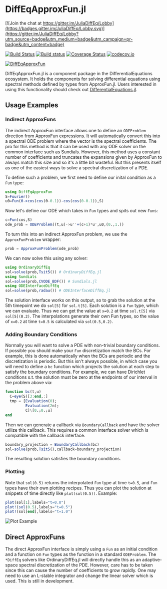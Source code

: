 # DiffEqApproxFun.jl

[![Join the chat at https://gitter.im/JuliaDiffEq/Lobby](https://badges.gitter.im/JuliaDiffEq/Lobby.svg)](https://gitter.im/JuliaDiffEq/Lobby?utm_source=badge&utm_medium=badge&utm_campaign=pr-badge&utm_content=badge)

[![Build Status](https://travis-ci.org/JuliaDiffEq/DiffEqApproxFun.jl.svg?branch=master)](https://travis-ci.org/JuliaDiffEq/DiffEqApproxFun.jl)
[![Build status](https://ci.appveyor.com/api/projects/status/9i4lgburwfy08awg?svg=true)](https://ci.appveyor.com/project/ChrisRackauckas/diffeqapproxfun-jl)
[![Coverage Status](https://coveralls.io/repos/JuliaDiffEq/DiffEqApproxFun.jl/badge.svg?branch=master&service=github)](https://coveralls.io/github/JuliaDiffEq/DiffEqApproxFun.jl?branch=master)
[![codecov.io](http://codecov.io/github/JuliaDiffEq/DiffEqApproxFun.jl/coverage.svg?branch=master)](http://codecov.io/github/JuliaDiffEq/DiffEqApproxFun.jl?branch=master)

[![DiffEqApproxFun](http://pkg.julialang.org/badges/DiffEqApproxFun_0.6.svg)](http://pkg.julialang.org/?pkg=DiffEqApproxFun)

DiffEqApproxFun.jl is a component package in the DifferentialEquations ecosystem. It holds the components for solving differential equations using spectral methods defined by types from ApproxFun.jl. Users interested in using this functionality should check out [DifferentialEquations.jl](https://github.com/JuliaDiffEq/DifferentialEquations.jl).

## Usage Examples

### Indirect ApproxFuns

The indirect ApproxFun interface allows one to define an `ODEProblem` direction from ApproxFun expressions. It will automatically convert this into a spectral ODE problem where the vector is the spectral coefficients. The pro for this method is that it can be used with any ODE solver on the common interface such as Sundials. However, this method uses a constant number of coefficients and truncates the expansions given by ApproxFun to always match this size and so it's a little bit wasteful. But this presents itself as one of the easiest ways to solve a spectral discretization of a PDE.

To define such a problem, we first need to define our inital condition as a `Fun` type:

```julia 
using DiffEqApproxFun
S=Fourier()
u0=Fun(θ->cos(cos(θ-0.1))-cos(cos(0-0.1)),S)
```

Now let's define our ODE which takes in `Fun` types and spits out new `Fun`s:

```julia
c=Fun(cos,S)
ode_prob = ODEProblem((t,u)->u''+(c+1)*u',u0,(0.,1.))
```

To turn this into an indirect ApproxFun problem, we use the `ApproxFunProblem` wrapper:

```julia
prob = ApproxFunProblem(ode_prob)
```

We can now solve this using any solver:

```julia
using OrdinaryDiffEq
sol=solve(prob,Tsit5()) # OrdinaryDiffEq.jl
using Sundials
sol=solve(prob,CVODE_BDF()) # Sundials.jl
using ODEInterfaceDiffEq
sol=solve(prob,radau()) # ODEInterfaceDiffEq.jl
```

The solution interface works on this output, so to grab the solution at the 5th timepoint we do `sol[5]` for `sol.t[5]`. Each solution is a `Fun` type, which we can evaluate. Thus we can get the value at `x=0.2` at time `sol.t[5]` via `sol[5](0.2)`. The interpolations generate their own Fun types, so the value of `x=0.2` at time `t=0.5` is calculated via `sol(0.5,0.2)`. 

### Adding Boundary Conditions

Normally you will want to solve a PDE with non-trivial boundary conditions. If possible you should make your `Fun` discretization match the BCs. For example, this is done automatically when the BCs are periodic and the discretization is periodic. But this isn't always possible, in which case you will need to define a `bc` function which projects the solution at each step to satisfy the boundary conditions. For example, we can have Dirichlet conditions s.t. the solution must be zero at the endpoints of our interval in the problem above via:

```julia
function bc(t,u)
  C=eye(S)[3:end,:]
  tmp = [Evaluation(0);
         Evaluation(2π);
         C]\[0.;0.;u]
end
```

Then we can generate a callback via `BoundaryCallback` and have the solver utilize this callback. This requires a common interface solver which is compatible with the callback interface.

```julia
boundary_projection = BoundaryCallback(bc)
sol=solve(prob,Tsit5(),callback=boundary_projection)
```

The resulting solution satisfies the boundary conditions.

### Plotting

Note that `sol(0.5)` returns the interpolated `Fun` type at time `t=0.5`, and `Fun` types have their own plotting recipes. Thus you can plot the solution at snippets of time directly like `plot(sol(0.5))`. Example:

```julia
plot(sol[1],labels="t=0.0") 
plot!(sol(0.5),labels="t=0.5")
plot!(sol[end],labels="t=1.0")
```

![Plot Example](https://user-images.githubusercontent.com/1814174/29637284-8695de9a-8808-11e7-9f01-63809f72b4a9.png)

## Direct ApproxFuns

The direct ApproxFun interface is simply using a `Fun` as an initial condition and a function on `Fun` types as the function in a standard `ODEProblem`. The `*DiffEq` solvers like OrdinaryDiffEq.jl will directly handle this as an adaptive-space spectral discretization of the PDE. However, care has to be taken since this can cause the number of coefficients to grow rapidly. One may need to use an L-stable integrator and change the linear solver which is used. This is still in development.
